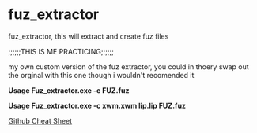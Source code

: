 # fuz_extractor
fuz_extractor, this will extract and create fuz files

;;;;;;THIS IS ME PRACTICING;;;;;;

my own custom version of the fuz extractor, you could in thoery swap out the orginal with this one though i wouldn't recomended it

**Usage Fuz_extractor.exe -e FUZ.fuz**

**Usage Fuz_extractor.exe -c xwm.xwm lip.lip FUZ.fuz**



[Github Cheat Sheet](https://github.com/adam-p/markdown-here/wiki/Markdown-Cheatsheet)
